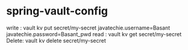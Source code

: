 # spring-vault-config

write : vault kv put secret/my-secret javatechie.username=Basant javatechie.password=Basant_pwd
read : vault kv get secret/my-secret
Delete: vault kv delete secret/my-secret

